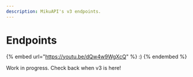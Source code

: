 ```yaml
---
description: MikuAPI's v3 endpoints.
---
```


# Endpoints

{% embed url="https://youtu.be/dQw4w9WgXcQ" %}
:)
{% endembed %}

Work in progress. Check back when v3 is here!
